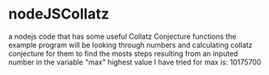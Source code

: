 # nodeJSCollatz
a nodejs code that has some useful Collatz Conjecture functions
the example program will be looking through numbers and calculating collatz conjecture for them
to find the mosts steps resulting from an inputed number in the variable "max"
highest value I have tried for max is: 10175700
